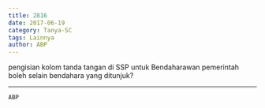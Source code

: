 ```yaml
---
title: 2816
date: 2017-06-19
category: Tanya-SC
tags: Lainnya
author: ABP
---
```


pengisian kolom tanda tangan di SSP untuk Bendaharawan pemerintah boleh selain bendahara yang ditunjuk?

---



`ABP`
